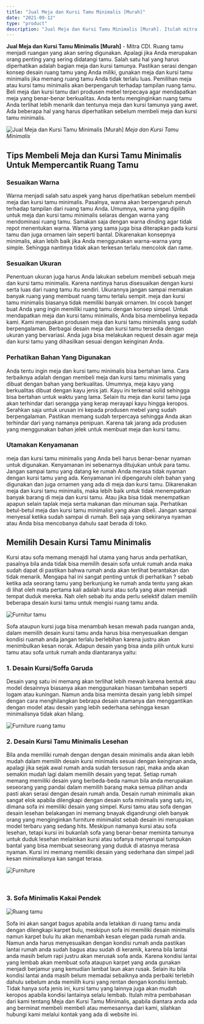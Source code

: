```yaml
---
title: "Jual Meja dan Kursi Tamu Minimalis [Murah]"
date: "2021-09-12"
type: "product"
description: "Jual Meja dan Kursi Tamu Minimalis [Murah]. Itulah mitra pembahasan dari kami tentang Meja dan Kursi Tamu Minimalis, apabila diantara anda ada ang berminat..."
---
```


**Jual Meja dan Kursi Tamu Minimalis \[Murah\]** - Mitra CDI. Ruang tamu menjadi ruangan yang akan sering digunakan. Apalagi jika Anda merupakan orang penting yang sering didatangi tamu. Salah satu hal yang harus diperhatikan adalah bagian meja dan kursi tamunya. Pastikan serasi dengan konsep desain ruang tamu yang Anda miliki, gunakan meja dan kursi tamu minimalis jika memang ruang tamu Anda tidak terlalu luas. Pemilihan meja atau kursi tamu minimalis akan berpengaruh terhadap tampilan ruang tamu. Beli meja dan kursi tamu dari produsen mebel terpecaya agar mendapatkan meja yang benar-benar berkualitas. Anda tentu menginginkan ruang tamu Anda terlihat lebih menarik dan tentunya meja dan kursi tamunya yang awet. Ada beberapa hal yang harus diperhatikan sebelum membeli meja dan kursi tamu minimalis.

![Jual Meja dan Kursi Tamu Minimalis [Murah]](/images/product/furniture-ruang-tamu-3.jpg)
*Meja dan Kursi Tamu Minimalis*
## Tips Membeli Meja dan Kursi Tamu Minimalis Untuk Mempercantik Ruang Tamu

### Sesuaikan Warna
    
Warna menjadi salah satu aspek yang harus diperhatikan sebelum membeli meja dan kursi tamu minimalis. Pasalnya, warna akan berpengaruh penuh terhadap tampilan dari ruang tamu Anda. Umumnya, warna yang dipilih untuk meja dan kursi tamu minimalis selaras dengan warna yang mendominasi ruang tamu. Samakan saja dengan warna dinding agar tidak repot menentukan warna. Warna yang sama juga bisa diterapkan pada kursi tamu dan juga ornamen lain seperti bantal. Dikarenakan konsepnya minimalis, akan lebih baik jika Anda menggunakan warna-warna yang simple. Sehingga nantinya tidak akan terkesan terlalu mencolok dan rame.

### Sesuaikan Ukuran
    
Penentuan ukuran juga harus Anda lakukan sebelum membeli sebuah meja dan kursi tamu minimalis. Karena nantinya harus disesuaikan dengan kursi serta luas dari ruang tamu itu sendiri. Ukurannya jangan sampai memakan banyak ruang yang membuat ruang tamu terlalu sempit. meja dan kursi tamu minimalis biasanya tidak memiliki banyak ornamen. Ini cocok banget buat Anda yang ingin memiliki ruang tamu dengan konsep simpel. Untuk mendapatkan meja dan kursi tamu minimalis, Anda bisa membelinya kepada kami. Kami merupakan produsen meja dan kursi tamu minimalis yang sudah berpengalaman. Berbagai desain meja dan kursi tamu tersedia dengan ukuran yang bervariasi. Anda juga bisa melakukan request desain agar meja dan kursi tamu yang dihasilkan sesuai dengan keinginan Anda.

### Perhatikan Bahan Yang Digunakan
    
Anda tentu ingin meja dan kursi tamu minimalis bisa bertahan lama. Cara terbaiknya adalah dengan membeli meja dan kursi tamu minimalis yang dibuat dengan bahan yang berkualitas. Umumnya, meja kayu yang berkualitas dibuat dengan kayu jenis jati. Kayu ini terkenal solid sehingga bisa bertahan untuk waktu yang lama. Selain itu meja dan kursi tamu juga akan terhindar dari serangga yang kerap merayapi kayu hingga keropos. Serahkan saja untuk urusan ini kepada produsen mebel yang sudah berpengalaman. Pastikan memang sudah terpercaya sehingga Anda akan terhindar dari yang namanya penipuan. Karena tak jarang ada produsen yang menggunakan bahan jelek untuk membuat meja dan kursi tamu.

### Utamakan Kenyamanan
    
meja dan kursi tamu minimalis yang Anda beli harus benar-benar nyaman untuk digunakan. Kenyamanan ini sebenarnya ditujukan untuk para tamu. Jangan sampai tamu yang datang ke rumah Anda merasa tidak nyaman dengan kursi tamu yang ada. Kenyamanan ini dipengaruhi oleh bahan yang digunakan dan juga ornamen yang ada di meja dan kursi tamu. Dikarenakan meja dan kursi tamu minimalis, maka lebih baik untuk tidak menempatkan banyak barang di meja dan kursi tamu. Atau jika bisa tidak menempatkan apapun selain taplak meja serta makanan dan minuman saja. Perhatikan betul-betul meja dan kursi tamu minimalist yang akan dibeli. Jangan sampai menyesal ketika sudah sampai di rumah. Beli saja yang sekiranya nyaman atau Anda bisa mencobanya dahulu saat berada di toko.
## Memilih Desain Kursi Tamu Minimalis
Kursi atau sofa memang menajdi hal utama yang harus anda perhatikan, pasalnya bila anda tidak bisa memilih desain sofa untuk rumah anda maka sudah dapat di pastikan bahwa rumah anda akan terlihat berantakan dan tidak menarik. Mengapa hal ini sangat penting untuk di perhatikan ? sebab ketika ada seorang tamu yang berkunjung ke rumah anda tentu yang akan di lihat oleh mata pertama kali adalah kursi atau sofa yang akan menjadi tempat duduk mereka. Nah oleh sebab itu anda perlu selektif dalam memilih beberapa desain kursi tamu untuk mengisi ruang tamu anda.

![Furnitur tamu](/images/product/furniture-ruang-tamu-4.jpg)

Sofa ataupun kursi juga bisa menambah kesan mewah pada ruangan anda, dalam memilih desain kursi tamu anda harus bisa menyesuaikan dengan kondisi ruamah anda jangan terlalu berlebihan karena justru akan menimbulkan kesan norak. Adapun desain yang bisa anda pilih untuk kursi tamu atau sofa untuk rumah anda diantaranya yaitu:
### 1\. Desain Kursi/Soffa Garuda
Desain yang satu ini memang akan terlihat lebih mewah karena bentuk atau model desainnya biasanya akan menggunakan hiasan tambahan seperti logam atau kuningan. Namun anda bisa meminta desain yang lebih simpel dengan cara menghilangkan bebrapa desain utamanya dan menggantikan dengan model atau desain yang lebih sederhana sehingga kesan minimalisnya tidak akan hilang.

![Furniture ruang tamu](/images/product/furniture-ruang-tamu-5.jpg)

### 2\. Desain Kursi Tamu Minimalis Lesehan
Bila anda memiliki rumah dengan dengan desain minimalis anda akan lebih mudah dalam memilih desain kursi minimalis sesuai dengan keinginan anda, apalagi jika sejak awal rumah anda sudah tersusun rapi, maka anda akan semakin mudah lagi dalam memilih desain yang tepat. Setiap rumah memang memiliki desain yang berbeda-beda namun bila anda merupakan seseorang yang pandai dalam memilih barang maka semua pilihan anda pasti akan serasi dengan desain rumah anda. Desain rumah minimalis akan sangat elok apabila dilengkapi dengan desain sofa minimalis yang satu ini, dimana sofa ini memiliki desain yang simpel. Kursi tamu atau sofa dengan desain lesehan belakangan ini memang bnayak digandrungi oleh banyak orang yang menginginkan furniture minimalist sebab desain ini merupakan model terbaru yang sedang hits. Meskipun namanya kursi atau sofa lesehan, tetapi kursi ini bukanlah sofa yang benar-benar meminta tamunya untuk duduk lesehan melainkan kursi atau sofanya menyerupai tumpukan bantal yang bisa membuat seseorang yang duduk di atasnya merasa nyaman. Kursi ini memang memiliki desain yang sederhana dan simpel jadi kesan minimalisnya kan sangat terasa.

![Furniture](/images/product/furniture-ruang-tamu-6.jpg)

 
### 3\. Sofa Minimalis Kakai Pendek

![Ruang tamu](/images/product/furniture-ruang-tamu.jpg)

Sofa ini akan sangat bagus apabila anda letakkan di ruang tamu anda dengan dilengkapi karpet bulu, meskipun sofa ini memiliki desain minimalis namun karpet bulu itu akan menambah kesan elegan pada rumah anda. Namun anda harus menyesuaikan dengan kondisi rumah anda pastikan lantai rumah anda sudah bagus atau sudah di keramik, karena bila lantai anda masih belum rapi justru akan merusak sofa anda. Karena kondisi lantai yang lembab akan membuat sofa ataupun karpet yang anda gunakan menjadi berjamur yang kemudian lambat laun akan rusak. Selain itu bila kondisi lantai anda masih belum memadai sebaiknya anda perbaiki terlebih dahulu sebelum anda memilih kursi yang rentan dengan kondisi lembab. Tidak hanya sofa jenis ini, kursi tamu yang lainnya juga akan mudah keropos apabila kondisi lantainya selalu lembab.
Itulah mitra pembahasan dari kami tentang Meja dan Kursi Tamu Minimalis, apabila diantara anda ada ang berminat membeli membeli atau memesannya dari kami, silahkan hubungi kami melalui kontak yang ada di website ini.
